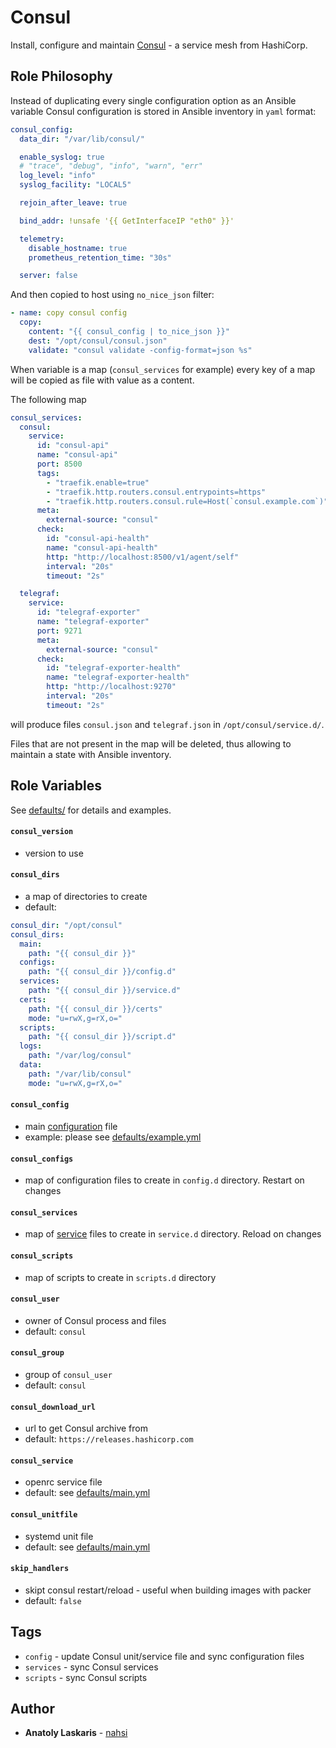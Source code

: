 # Consul

Install, configure and maintain [Consul](https://www.consul.io) - a service mesh
from HashiCorp.

## Role Philosophy

Instead of duplicating every single configuration option as an Ansible variable Consul
configuration is stored in Ansible inventory in `yaml` format:

```yml
consul_config:
  data_dir: "/var/lib/consul/"

  enable_syslog: true
  # "trace", "debug", "info", "warn", "err"
  log_level: "info"
  syslog_facility: "LOCAL5"

  rejoin_after_leave: true

  bind_addr: !unsafe '{{ GetInterfaceIP "eth0" }}'

  telemetry:
    disable_hostname: true
    prometheus_retention_time: "30s"

  server: false
```

And then copied to host using `no_nice_json` filter:

```yml
- name: copy consul config
  copy:
    content: "{{ consul_config | to_nice_json }}"
    dest: "/opt/consul/consul.json"
    validate: "consul validate -config-format=json %s"
```

When variable is a map (`consul_services` for example) every key of a map will
be copied as file with value as a content.

The following map

```yml
consul_services:
  consul:
    service:
      id: "consul-api"
      name: "consul-api"
      port: 8500
      tags:
        - "traefik.enable=true"
        - "traefik.http.routers.consul.entrypoints=https"
        - "traefik.http.routers.consul.rule=Host(`consul.example.com`)"
      meta:
        external-source: "consul"
      check:
        id: "consul-api-health"
        name: "consul-api-health"
        http: "http://localhost:8500/v1/agent/self"
        interval: "20s"
        timeout: "2s"

  telegraf:
    service:
      id: "telegraf-exporter"
      name: "telegraf-exporter"
      port: 9271
      meta:
        external-source: "consul"
      check:
        id: "telegraf-exporter-health"
        name: "telegraf-exporter-health"
        http: "http://localhost:9270"
        interval: "20s"
        timeout: "2s"
```

will produce files `consul.json` and `telegraf.json` in
`/opt/consul/service.d/`.

Files that are not present in the map will be deleted, thus allowing to maintain
a state with Ansible inventory.

## Role Variables

See [defaults/](https://github.com/nahsi/ansible-consul/blob/master/defaults/)
for details and examples.

#### `consul_version`

- version to use

#### `consul_dirs`

- a map of directories to create
- default:

```yml
consul_dir: "/opt/consul"
consul_dirs:
  main:
    path: "{{ consul_dir }}"
  configs:
    path: "{{ consul_dir }}/config.d"
  services:
    path: "{{ consul_dir }}/service.d"
  certs:
    path: "{{ consul_dir }}/certs"
    mode: "u=rwX,g=rX,o="
  scripts:
    path: "{{ consul_dir }}/script.d"
  logs:
    path: "/var/log/consul"
  data:
    path: "/var/lib/consul"
    mode: "u=rwX,g=rX,o="
```

#### `consul_config`

- main [configuration](https://www.consul.io/docs/agent/options) file
- example: please see
  [defaults/example.yml](https://github.com/nahsi/ansible-consul/blob/master/defaults/example.yml)

#### `consul_configs`

- map of configuration files to create in `config.d` directory. Restart on
  changes

#### `consul_services`

- map of [service](https://www.consul.io/docs/discovery/services) files to
  create in `service.d` directory. Reload on changes

#### `consul_scripts`

- map of scripts to create in `scripts.d` directory

#### `consul_user`

- owner of Consul process and files
- default: `consul`

#### `consul_group`

- group of `consul_user`
- default: `consul`

#### `consul_download_url`

- url to get Consul archive from
- default: `https://releases.hashicorp.com`

#### `consul_service`

- openrc service file
- default: see
  [defaults/main.yml](https://github.com/nahsi/ansible-consul/blob/master/defaults/main.yml)

#### `consul_unitfile`

- systemd unit file
- default: see
  [defaults/main.yml](https://github.com/nahsi/ansible-consul/blob/master/defaults/main.yml)

#### `skip_handlers`

- skipt consul restart/reload - useful when building images with packer
- default: `false`

## Tags

- `config` - update Consul unit/service file and sync configuration files
- `services` - sync Consul services
- `scripts` - sync Consul scripts

## Author

- **Anatoly Laskaris** - [nahsi](https://github.com/nahsi)
